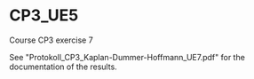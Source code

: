 # CP3_UE5
Course CP3 exercise 7

See "Protokoll_CP3_Kaplan-Dummer-Hoffmann_UE7.pdf" for the documentation of the results.
